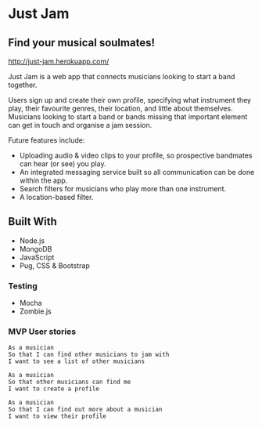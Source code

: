 # Just Jam

## Find your musical soulmates!

http://just-jam.herokuapp.com/

Just Jam is a web app that connects musicians looking to start a band together.

Users sign up and create their own profile, specifying what instrument they play, their favourite genres, their location, and little about themselves. Musicians looking to start a band or bands missing that important element can get in touch and organise a jam session.

Future features include:
 - Uploading audio & video clips to your profile, so prospective bandmates can hear (or see) you play.
 - An integrated messaging service built so all communication can be done within the app.
 - Search filters for musicians who play more than one instrument.
 - A location-based filter.

## Built With

 - Node.js
 - MongoDB
 - JavaScript
 - Pug, CSS & Bootstrap

### Testing

 - Mocha
 - Zombie.js



### MVP User stories

```
As a musician
So that I can find other musicians to jam with
I want to see a list of other musicians
```
```
As a musician
So that other musicians can find me
I want to create a profile
```
```
As a musician
So that I can find out more about a musician
I want to view their profile

```
